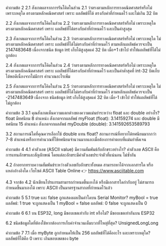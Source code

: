 คำถามข้อ 2
2.1 สังเกตผลจากการรันโคิดในส่วน 2.1 ว่าตรงตามหลักการทางคณิตศาสตร์หรือไม่ เพราะเหตุใด
ตรงตามหลักคณิตศาสตร์ เพราะ ผลลัพธ์ที่ได้ ตรงกับค่าที่กำหนดไว้ และไม่เกิน 32 บิต

2.2 สังเกตผลจากการรันโคิดในส่วน 2.2 ว่าตรงตามหลักการทางคณิตศาสตร์หรือไม่ เพราะเหตุใด
ตรงตามหลักคณิตศาสตร์ เพราะ ผลลัพธ์ที่ได้ตรงกับค่าที่กำหนดไว้ และเป็นค่าสูงสุด

2.3 สังเกตผลจากการรันโคิดในส่วน 2.3 ว่าตรงตามหลักการทางคณิตศาสตร์หรือไม่ เพราะเหตุใด
ไม่ตรงตามหลักคณิตศาสตร์ เพราะ ผลลัพธ์ที่ได้ไม่ตรงกับค่าที่กำหนดไว้ ตามหลักผลลัพธ์ควรจะเป็น 2147483648 เนื่องจากชนิด  ข้อมูล int เก็บได้สูงสุดแค่ 32 บิต เมื่อ+1 เข้าไป ทำให้ผลลัพธ์ที่ได้ไม่ถูกต้อง

2.4 สังเกตผลจากการรันโคิดในส่วน 2.4 ว่าตรงตามหลักการทางคณิตศาสตร์หรือไม่ เพราะเหตุใด
ตรงตามหลักคณิตศาสตร์ เพราะ ผลลัพธ์ที่ได้ตรงกับค่าที่กำหนดไว้ และเป็นค่าต่ำสุดที่ int-32 บิตเก็บได้พอดีเนื่องจากไม่มีการ    คำนวณอะไรเพิ่ม

2.5 สังเกตผลจากการรันโคิดในส่วน 2.5 ว่าตรงตามหลักการทางคณิตศาสตร์หรือไม่ เพราะเหตุใด
ไม่ตรงตามหลักคณิตศาสตร์ เพราะ ผลลัพธ์ที่ได้ไม่ตรงกับค่าที่กำหนดไว้ ตามหลักผลลัพธ์ควรจะเป็น -2147483649 เนื่องจาก
  ชนิดข้อมูล int เก็บได้สูงสุดแค่ 32 บิต เมื่อ-1 เข้าไป ทำให้ผลลัพธ์ที่ได้ไม่ถูกต้อง

คำถามข้อ 3
3.1 คุณสังเกตเห็นความแตกต่างของความแม่นยำระหว่าง float และ double อย่างไร?
float มีทศนิยม 8 ตำแหน่ง สังเกตจากผลลัพธ์ myFloat (float): 3.14159274 และ double  มีทศนิยม 15 ตำแหน่ง สังเกตจากผลลัพธ์ myDouble (double): 3.141592653589793

3.2 สถานการณ์ใดที่คุณควรเลือกใช้ double แทน float?
สถานการณ์ที่อยากได้ทศนิยมมากกว่า 7-8 ตำแหน่งหรือการคำนวณที่ใช้ทศนิยมจำนวนมากและเมื่อต้องการคำตอบที่แม่นยำชัดเจน

คำถามข้อ 4
4.1 ค่าตัวเลข (ASCII value) มีความสัมพันธ์กับอักขระอย่างไร?
ค่าตัวเลข ASCII คือการแทนอักษรและสัญลักษณ์ โดยแต่ละอักขระมีค่าตัวเลขประจำตัวที่แน่นอน ไม่ซ้ำกัน

4.2 ถ้าอยากทราบความสัมพันธ์ระหว่างตัวเลขกับอักขระทั้งหมด สามารถหาได้จากเอกสารใด หรือแหล่งอ้างอิงใด
เว็บไซต์ ASCII Table Online
👉 https://www.asciitable.com

4.3 จากข้อ 4.2 นักเขียนโปรแกรมสามารถกำหนดขึ้นเองได้ หรือมีเอกสารใดกำกับอยู่
ไม่สามารถกำหนดขึ้นมาเองได้ เพราะ ASCII เป็นมาตรฐานสากลที่กำหนดไว้แล้ว 

คำถามข้อ 5
5.1 true และ false ถูกแสดงผลเป็นค่าใดบน Serial Monitor?
myBool = true ผลลัพธ์: 1 true จะถูกแสดงเป็น 1
myBool = false ผลลัพธ์: 0 false จะถูกแสดงเป็น 0

คำถามข้อ 6
6.1 บน ESP32, long มีขอบเขตเท่ากับ int หรือไม่?
มีขอบเขตเท่ากันบน ESP32

6.2 ชนิดข้อมูลใดที่ต้องใช้หากต้องการเก็บค่าจำนวนเต็มบวกที่ใหญ่ที่สุด?
UnsignedLongLong

คำถามข้อ 7
7.1 เมื่อ myByte ถูกกำหนดให้เป็น 256 ผลลัพธ์ที่ได้คืออะไร และเพราะเหตุใด?
ผลลัพธ์ที่ได้คือ 0 เพราะ เกินขอบเขตของ byte
